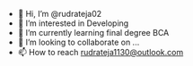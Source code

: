 - 👋 Hi, I’m @rudrateja02
- 👀 I’m interested in Developing
- 🌱 I’m currently learning final degree BCA
- 💞️ I’m looking to collaborate on ...
- 📫 How to reach rudrateja1130@outlook.com

<!---
rudrateja02/rudrateja02 is a ✨ special ✨ repository because its `README.md` (this file) appears on your GitHub profile.
You can click the Preview link to take a look at your changes.
--->
